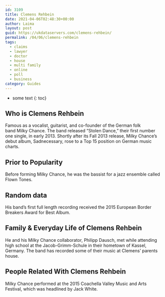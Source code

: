 ```yaml
---
id: 3109
title: Clemens Rehbein
date: 2021-04-06T02:48:30+00:00
author: Laima
layout: post
guid: https://ukdataservers.com/clemens-rehbein/
permalink: /04/06/clemens-rehbein
tags:
  - claims
  - lawyer
  - doctor
  - house
  - multi family
  - online
  - poll
  - business
category: Guides
---
```


* some text
{: toc}


## Who is Clemens Rehbein
                  
                  
                  
Famous as a vocalist, guitarist, and co-founder of the German folk band Milky Chance. The band released &#8220;Stolen Dance,&#8221; their first number one single, in early 2013. Shortly after its Fall 2013 release, Milky Chance&#8217;s debut album, Sadnecessary, rose to a Top 15 position on German music charts.
                  
              
            
              
            
                
                
                
## Prior to Popularity
                  
                  
                  
Before forming Milky Chance, he was the bassist for a jazz ensemble called Flown Tones.
                  
              
            
              
            
                
                
                
## Random data
                  
                  
                  
His band&#8217;s first full length recording received the 2015 European Border Breakers Award for Best Album.
                  
              
            
              
            
                
                
                
## Family & Everyday Life of Clemens Rehbein
                  
                  
                  
He and his Milky Chance collaborator, Philipp Dausch, met while attending high school at the Jacob-Grimm-Schule in their hometown of Kassel, Germany. The band has recorded some of their music at Clemens&#8217; parents house.
                  
              
            
              
            
                
                
                
## People Related With Clemens Rehbein
                  
                  
                  
Milky Chance performed at the 2015 Coachella Valley Music and Arts Festival, which was headlined by Jack White.
                  
              
            
              
            
                
              
            
              
              
            
            
              
            
          
          
          